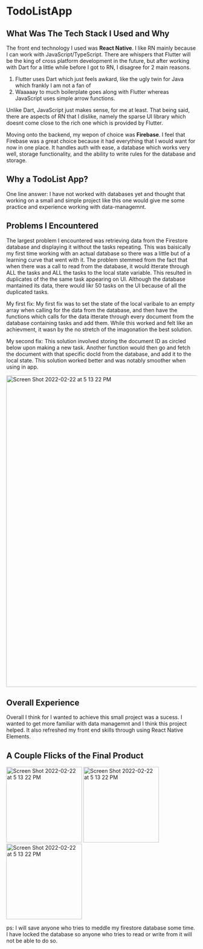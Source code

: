 # TodoListApp

## What Was The Tech Stack I Used and Why
The front end technology I used was **React Native**. I like RN mainly because I can work with JavaScript/TypeScript. There are whispers that Flutter will be the king of cross platform development in the future, but after working with Dart for a little while before I got to RN, I disagree for 2 main reasons.
1. Flutter uses Dart which just feels awkard, like the ugly twin for Java which frankly I am not a fan of
2. Waaaaay to much boilerplate goes along with Flutter whereas JavaScript uses simple arrow functions.

Unlike Dart, JavaScript just makes sense, for me at least. That being said, there are aspects of RN that I dislike, namely the sparse UI library which doesnt come close to the rich one which is provided by Flutter. 

Moving onto the backend, my wepon of choice was **Firebase**. I feel that Firebase was a great choice because it had everything that I would want for now in one place. It handles auth with ease, a database which works very well, storage functionality, and the ability to write rules for the database and storage.

## Why a TodoList App?
One line answer: I have not worked with databases yet and thought that working on a small and simple project like this one would give me some practice and experience working with data-managemnt. 

## Problems I Encountered
The largest problem I encountered was retrieving data from the Firestore database and displaying it without the tasks repeating. This was baisically my first time working with an actual database so there was a little but of a learning curve that went with it. The problem stemmed from the fact that when there was a call to read from the database, it would itterate through ALL the tasks and ALL the tasks to the local state variable. This resulted in duplicates of the the same task appearing on UI. Although the database mantained its data, there would likr 50 tasks on the UI because of all the duplicated tasks.

My first fix: My first fix was to set the state of the local varibale to an empty array when calling for the data from the database, and then have the functions which calls for the data itterate through every document from the database containing tasks and add them. While this worked and felt like an achievment, it wasn by the no stretch of the imagonation the best solution.

My second fix: This solution involved storing the document ID as circled below upon making a new task. Another function would then go and fetch the document with that specific docId from the database, and add it to the local state. This solution worked better and was notably smoother when using in app.

<img width="824" alt="Screen Shot 2022-02-22 at 5 13 22 PM" src="https://user-images.githubusercontent.com/61169546/155228662-39f7ec7a-6672-46e5-b86f-8986b84e5889.png">

## Overall Experience
Overall I think for I wanted to achieve this small project was a sucess. I wanted to get more familiar with data managemnt and I think this project helped. It also refreshed my front end skills through using React Native Elements.

## A Couple Flicks of the Final Product
  <img width="200" alt="Screen Shot 2022-02-22 at 5 13 22 PM" src="https://user-images.githubusercontent.com/61169546/155229081-49333c81-3523-4b1d-ab8c-20b6f001a930.png">     <img width="200" alt="Screen Shot 2022-02-22 at 5 13 22 PM" src="https://user-images.githubusercontent.com/61169546/155229096-53b65315-38ce-4ddd-9e8d-726e72f51f4e.png">     <img width="200" alt="Screen Shot 2022-02-22 at 5 13 22 PM" src="https://user-images.githubusercontent.com/61169546/155229320-e864af45-d0b2-497d-b494-f3c5d2f84f31.png">

ps: I will save anyone who tries to meddle my firestore database some time. I have locked the database so anyone who tries to read or write from it will not be able to do so. 

